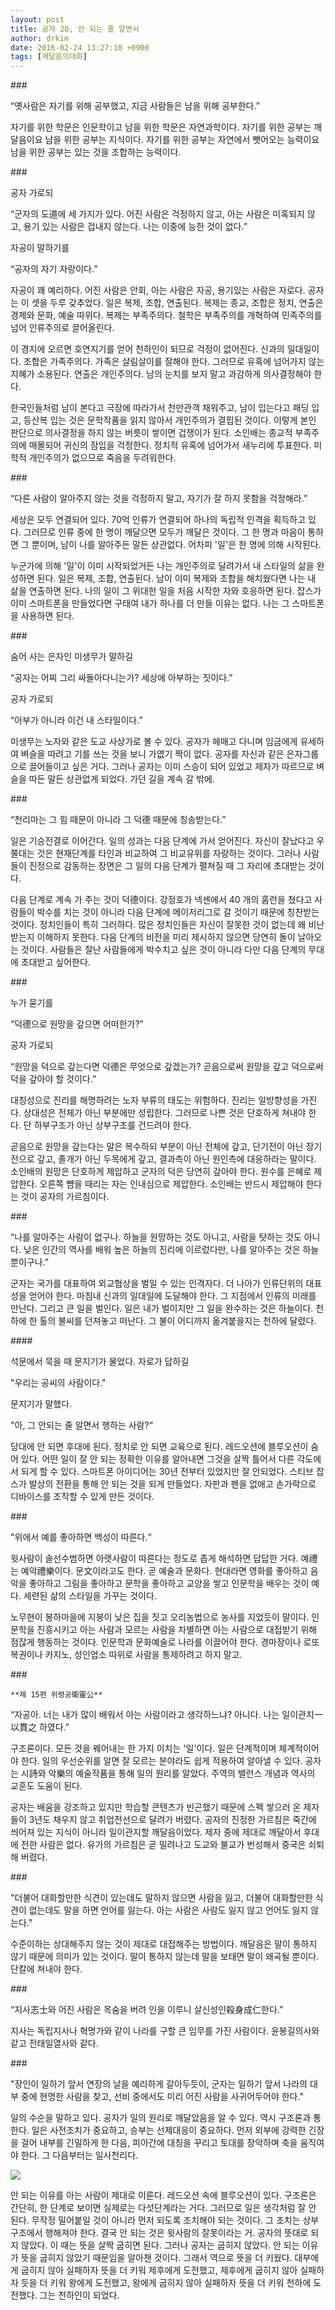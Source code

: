 ```yaml
---
layout: post
title: 공자 20, 안 되는 줄 알면서
author: drkim
date: 2016-02-24 13:27:10 +0900
tags: [깨달음의대화]
---
```

\### 

  


“옛사람은 자기를 위해 공부했고, 지금 사람들은 남을 위해 공부한다.” 

  


자기를 위한 학문은 인문학이고 남을 위한 학문은 자연과학이다. 자기를 위한 공부는 깨달음이요 남을 위한 공부는 지식이다. 자기를 위한 공부는 자연에서 뺏어오는 능력이요 남을 위한 공부는 있는 것을 조합하는 능력이다. 

  


\### 

  


공자 가로되  
      
“군자의 도道에 세 가지가 있다. 어진 사람은 걱정하지 않고, 아는 사람은 미혹되지 않고, 용기 있는 사람은 겁내지 않는다. 나는 이중에 능한 것이 없다.”  
      
자공이 말하기를  
      
“공자의 자기 자랑이다.” 

  


자공이 꽤 예리하다. 어진 사람은 안회, 아는 사람은 자공, 용기있는 사람은 자로다. 공자는 이 셋을 두루 갖추었다. 일은 복제, 조합, 연출된다. 복제는 종교, 조합은 정치, 연출은 경제와 문화, 예술 따위다. 복제는 부족주의다. 철학은 부족주의를 개혁하여 민족주의를 넘어 인류주의로 끌어올린다.

  


이 경지에 오르면 호연지기를 얻어 천하인이 되므로 걱정이 없어진다. 신과의 일대일이다. 조합은 가족주의다. 가족은 살림살이를 잘해야 한다. 그러므로 유혹에 넘어가지 않는 지혜가 소용된다. 연출은 개인주의다. 남의 눈치를 보지 말고 과감하게 의사결정해야 한다.

  


한국인들처럼 남이 본다고 극장에 따라가서 천만관객 채워주고, 남이 입는다고 패딩 입고, 등산복 입는 것은 문학작품을 읽지 않아서 개인주의가 결핍된 것이다. 이렇게 본인 판단으로 의사결정을 하지 않는 버릇이 쌓이면 겁쟁이가 된다. 소인배는 종교적 부족주의에 매몰되어 귀신의 잠입을 걱정한다. 정치적 유혹에 넘어가서 새누리에 투표한다. 미학적 개인주의가 없으므로 죽음을 두려워한다. 

  


\### 

  


“다른 사람이 알아주지 않는 것을 걱정하지 말고, 자기가 잘 하지 못함을 걱정해라.” 

  


세상은 모두 연결되어 있다. 70억 인류가 연결되어 하나의 독립적 인격을 획득하고 있다. 그러므로 인류 중에 한 명이 깨달으면 모두가 깨달은 것이다. 그 한 명과 마음이 통하면 그 뿐이며, 남이 나를 알아주든 말든 상관없다. 어차피 '일'은 한 명에 의해 시작된다.

  


누군가에 의해 '일'이 이미 시작되었거든 나는 개인주의로 달려가서 내 스타일의 삶을 완성하면 된다. 일은 복제, 조합, 연출된다. 남이 이미 복제와 조합을 해치웠다면 나는 내 삶을 연출하면 된다. 나의 일이 그 위대한 일을 처음 시작한 자와 호응하면 된다. 잡스가 이미 스마트폰을 만들었다면 구태여 내가 하나를 더 만들 이유는 없다. 나는 그 스마트폰을 사용하면 된다. 

  


\### 

  


숨어 사는 은자인 미생무가 말하길  
      
“공자는 어찌 그리 싸돌아다니는가? 세상에 아부하는 짓이다.”  
      
공자 가로되  
      
“아부가 아니라 이건 내 스타일이다.” 

  


미생무는 노자와 같은 도교 사상가로 볼 수 있다. 공자가 헤매고 다니며 임금에게 유세하여 벼슬을 따려고 기를 쓰는 것을 보니 가엾기 짝이 없다. 공자를 자신과 같은 은자그룹으로 끌어들이고 싶은 거다. 그러나 공자는 이미 스승이 되어 있었고 제자가 따르므로 벼슬을 따든 말든 상관없게 되었다. 가던 길을 계속 갈 밖에. 

  


\### 

  


“천리마는 그 힘 때문이 아니라 그 덕德 때문에 칭송받는다.” 

  


일은 기승전결로 이어간다. 일의 성과는 다음 단계에 가서 얻어진다. 자신이 잘났다고 우쭐대는 것은 현재단계를 타인과 비교하여 그 비교유위를 자랑하는 것이다. 그러나 사람들이 진정으로 감동하는 장면은 그 일의 다음 단계가 펼쳐질 때 그 자리에 초대받는 것이다.

  


다음 단계로 계속 가 주는 것이 덕德이다. 강정호가 넥센에서 40 개의 홈런을 쳤다고 사람들이 박수를 치는 것이 아니라 다음 단계에 메이저리그로 갈 것이기 때문에 칭찬받는 것이다. 정치인들이 특히 그러하다. 많은 정치인들은 자신이 잘못한 것이 없는데 왜 비난받는지 이해하지 못한다. 다음 단계의 비전을 미리 제시하지 않으면 당연히 돌이 날아오는 것이다. 사람들은 잘난 사람들에게 박수치고 싶은 것이 아니라 다만 다음 단계의 무대에 초대받고 싶어한다. 

  


\### 

  


누가 묻기를  
      
“덕德으로 원망을 갚으면 어떠한가?”  
      
공자 가로되  
      
“원망을 덕으로 갚는다면 덕德은 무엇으로 갚겠는가? 곧음으로써 원망을 갚고 덕으로써 덕을 갚아야 할 것이다.” 

  


대칭성으로 진리를 해명하려는 노자 부류의 태도는 위험하다. 진리는 일방향성을 가진다. 상대성은 전체가 아닌 부분에만 성립한다. 그러므로 나쁜 것은 단호하게 쳐내야 한다. 단 하부구조가 아닌 상부구조를 건드려야 한다.

  


곧음으로 원망을 갚는다는 말은 복수하되 부분이 아닌 전체에 갚고, 단기전이 아닌 장기전으로 갚고, 졸개가 아닌 두목에게 갚고, 결과측이 아닌 원인측에 대응하라는 말이다. 소인배의 원망은 단호하게 제압하고 군자의 덕은 당연히 갚아야 한다. 원수를 은혜로 제압한다. 오른쪽 뺨을 때리는 자는 인내심으로 제압한다. 소인배는 반드시 제압해야 한다는 것이 공자의 가르침이다. 

  


\### 

  


“나를 알아주는 사람이 없구나. 하늘을 원망하는 것도 아니고, 사람을 탓하는 것도 아니다. 낮은 인간의 역사를 배워 높은 하늘의 진리에 이르렀다만, 나를 알아주는 것은 하늘 뿐이구나.” 

  


군자는 국가를 대표하여 외교협상을 벌일 수 있는 인격자다. 더 나아가 인류단위의 대표성을 얻어야 한다. 마침내 신과의 일대일에 도달해야 한다. 그 지점에서 인류의 미래를 만난다. 그리고 큰 일을 벌인다. 일은 내가 벌이지만 그 일을 완수하는 것은 하늘이다. 천하에 한 톨의 불씨를 던져놓고 떠난다. 그 불이 어디까지 옮겨붙을지는 천하에 달렸다. 

  


\#### 

  


석문에서 묵을 때 문지기가 물었다. 자로가 답하길  
      
"우리는 공씨의 사람이다."  
      
문지기가 말했다.  
      
"아, 그 안되는 줄 알면서 행하는 사람?“ 

  


당대에 안 되면 후대에 된다. 정치로 안 되면 교육으로 된다. 레드오션에 블루오션이 숨어 있다. 어떤 일이 잘 안 되는 정확한 이유를 알아내면 그것을 살짝 틀어서 다른 각도에서 되게 할 수 있다. 스마트폰 아이디어는 30년 전부터 있었지만 잘 안되었다. 스티브 잡스가 발상의 전환을 통해 안 되는 것을 되게 만들었다. 자판과 펜을 없애고 손가락으로 디바이스를 조작할 수 있게 만든 것이다. 

  


\### 

  


"위에서 예를 좋아하면 백성이 따른다.“ 

  


윗사람이 솔선수범하면 아랫사람이 따른다는 정도로 좁게 해석하면 답답한 거다. 예禮는 예악禮樂이다. 문文이라고도 한다. 곧 예술과 문화다. 현대라면 영화를 좋아하고 음악을 좋아하고 그림을 좋아하고 문학을 좋아하고 교양을 쌓고 인문학을 배우는 것이 예다. 세련된 삶의 스타일을 가꾸는 것이다.

  


노무현이 봉하마을에 지붕이 낮은 집을 짓고 오리농법으로 농사를 지었듯이 말이다. 인문학을 진흥시키고 아는 사람과 모르는 사람을 차별하면 아는 사람으로 대접받기 위해 점잖게 행동하는 것이다. 인문학과 문화예술로 나라를 이끌어야 한다. 경마장이나 로또복권이나 카지노, 성인업소 따위로 사람을 통제하려고 하지 말고. 

  


\### 

  


 


    **제 15편 위령공衛靈公**

  


“자공아. 너는 내가 많이 배워서 아는 사람이라고 생각하느냐? 아니다. 나는 일이관지一以貫之 하였다.” 

  


구조론이다. 모든 것을 꿰어내는 한 가지 이치는 '일'이다. 일은 단계적이며 체계적이어야 한다. 일의 우선순위를 알면 잘 모르는 분야라도 쉽게 적용하여 알아낼 수 있다. 공자는 시詩와 악樂의 예술작품을 통해 일의 원리를 알았다. 주역의 밸런스 개념과 역사의 교훈도 도움이 된다.

  


공자는 배움을 강조하고 있지만 학습할 콘텐츠가 빈곤했기 때문에 스펙 쌓으러 온 제자들이 3년도 채우지 않고 취업전선으로 달려가 버렸다. 공자의 진정한 가르침은 죽간에 씌어져 있는 지식이 아니라 일이관지할 깨달음이었다. 제자 중에 제대로 깨달아서 후대에 전한 사람은 없다. 유가의 가르침은 곧 밀려나고 도교와 불교가 번성해서 중국은 쇠퇴해 버렸다. 

  


\### 

  


"더불어 대화할만한 식견이 있는데도 말하지 않으면 사람을 잃고, 더불어 대화할만한 식견이 없는데도 말을 하면 언어를 잃는다. 아는 사람은 사람도 잃지 않고 언어도 잃지 않는다." 

  


수준이하는 상대해주지 않는 것이 제대로 대접해주는 방법이다. 깨달음은 말이 통하지 않기 때문에 의미가 있는 것이다. 말이 통하지 않는데 말을 보태면 말이 왜곡될 뿐이다. 단칼에 쳐내야 한다. 

  


\### 

  


“지사志士와 어진 사람은 목숨을 버려 인을 이루니 살신성인殺身成仁한다.” 

  


지사는 독립지사나 혁명가와 같이 나라를 구할 큰 임무를 가진 사람이다. 윤봉길의사와 같고 전태일열사와 같다. 

  


\### 

  


"장인이 일하기 앞서 연장의 날을 예리하게 갈아두듯이, 군자는 일하기 앞서 나라의 대부 중에 현명한 사람을 찾고, 선비 중에서도 미리 어진 사람을 사귀어두어야 한다." 

  


일의 수순을 말하고 있다. 공자가 일의 원리로 깨달았음을 알 수 있다. 역시 구조론과 통한다. 일은 사전조치가 중요하고, 승부는 선제대응이 중요하다. 먼저 외부에 강력한 긴장을 걸어 내부를 긴밀하게 한 다음, 피아간에 대칭을 꾸리고 토대를 장악하며 축을 움직여야 한다. 그 다음부터는 일사천리다. 

  


![](/files/attach/images/198/270/678/aDSC01523.JPG)

  


안 되는 이유를 아는 사람이 제대로 이룬다. 레드오션 속에 블루오션이 있다. 구조론은 간단히, 한 단계로 보이면 실제로는 다섯단계라는 거다. 그러므로 일은 생각처럼 잘 안 된다. 무작정 밀어붙일 것이 아니라 먼저 되도록 조치해야 되는 것이다. 그 조치는 상부구조에서 행해져야 한다. 결국 안 되는 것은 윗사람의 잘못이라는 거. 공자의 뜻대로 되지 않았다. 이 때는 뜻을 살짝 굽히면 된다. 그러나 공자는 굽히지 않았다. 안 되는 이유가 뜻을 굽히지 않았기 때문임을 알아챈 것이다. 그래서 역으로 뜻을 더 키웠다. 대부에게 굽히지 않아 실패하자 뜻을 더 키워 제후에게 도전했고, 제후에게 굽히지 않아 실패하자 듯을 더 키워 왕에게 도전했고, 왕에게 굽히지 않아 실패하자 뜻을 더 키워 천하에 도전했다. 그는 천하인이 되었다.